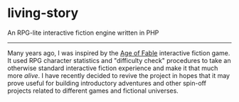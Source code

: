 # living-story

An RPG-lite interactive fiction engine written in PHP

---

Many years ago, I was inspired by the [Age of Fable] interactive fiction game.
It used RPG character statistics and "difficulty check" procedures to take an
otherwise standard interactive fiction experience and make it that much more
_alive_. I have recently decided to revive the project in hopes that it may
prove useful for building introductory adventures and other spin-off projects
related to different games and fictional universes.

[Age of Fable]: http://www.apolitical.info/webgame/
